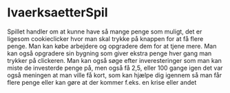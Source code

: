 # IvaerksaetterSpil

Spillet handler om at kunne have så mange penge som muligt, det er ligesom cookieclicker hvor man skal trykke på knappen for at få flere penge.
Man kan købe arbejdere og opgradere dem for at tjene mere.
Man kan også opgradere sin bygning som giver ekstra penge hver gang man trykker på clickeren.
Man kan også søge efter inveresteringer som man kan miste de investerde penge på, men også få 2,5, eller 100 gange igen
det var også meningen at man ville få kort, som kan hjælpe dig igennem så man får flere penge eller kan gøre at der kommer f.eks. en krise eller andet
